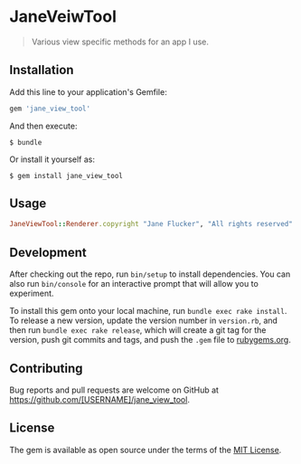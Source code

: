 # JaneVeiwTool

> Various view specific methods for an app I use.

## Installation

Add this line to your application's Gemfile:

```ruby
gem 'jane_view_tool'
```

And then execute:

    $ bundle

Or install it yourself as:

    $ gem install jane_view_tool

## Usage

```ruby
JaneViewTool::Renderer.copyright "Jane Flucker", "All rights reserved"
```

## Development

After checking out the repo, run `bin/setup` to install dependencies. You can also run `bin/console` for an interactive prompt that will allow you to experiment.

To install this gem onto your local machine, run `bundle exec rake install`. To release a new version, update the version number in `version.rb`, and then run `bundle exec rake release`, which will create a git tag for the version, push git commits and tags, and push the `.gem` file to [rubygems.org](https://rubygems.org).

## Contributing

Bug reports and pull requests are welcome on GitHub at https://github.com/[USERNAME]/jane_view_tool.

## License

The gem is available as open source under the terms of the [MIT License](https://opensource.org/licenses/MIT).
